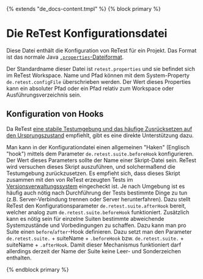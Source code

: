 {% extends "de_docs-content.tmpl" %}
{% block primary %}

Die ReTest Konfigurationsdatei
==============================

Diese Datei enthält die Konfiguration von ReTest für ein Projekt.
Das Format ist das normale Java [`.properties`-Dateiformat](https://de.wikipedia.org/wiki/Java-Properties-Datei).

Der Standardname dieser Datei ist `retest.properties` und sie befindet sich im ReTest Workspace.
Name und Pfad können mit dem System-Property `de.retest.configFile` überschrieben werden.
Der Wert dieses Properties kann ein absoluter Pfad oder ein Pfad relativ zum Workspace oder Ausführungsverzeichnis sein.

Konfiguration von Hooks
-----------------------

Da ReTest [eine stabile Testumgebung und das häufige Zusrücksetzen auf den Ursprungszustand](../testprozess/stabile-testumgebung.md) empfiehlt,
gibt es eine direkte Unterstützung dazu.

Man kann in der Konfigurationdatei einen allgemeinen "Haken" (Englisch "hook") mittels dem Parameter `de.retest.suite.beforeHook` konfigurieren.
Der Wert dieses Parameters sollte der Name einer Skript-Datei sein.
ReTest wird versuchen dieses Skript auszuführen, und solchermaßend die Testumgebung zurückzusetzen.
Es empfieht sich, dass dieses Skript zusammen mit den von ReTest erzeugten Tests im [Versionsverwaltungssystem](https://de.wikipedia.org/wiki/Versionsverwaltung) eingecheckt ist.
Je nach Umgebung ist es häufig auch nötig nach Durchführung der Tests bestimmte Dinge zu tun (z.B. Server-Verbindung trennen oder Server herunterfahren).
Dazu stellt ReTest den Konfigurationsparameter `de.retest.suite.afterHook` bereit, welcher analog zum `de.retest.suite.beforeHook` funktioniert.
Zusätzlich kann es nötig sein für einzelne Suiten bestimmte abweichende Systemzustände und Vorbedingungen zu schaffen.
Dazu kann man pro Suite einen `before`/`after`-Hook definieren. 
Dazu setzt man den Parameter `de.retest.suite.` + suiteName + `.beforeHook` bzw. `de.retest.suite.` + suiteName + `.afterHook`.
Damit dieser Mechanismus funktioniert darf allerdings derzeit der Name der Suite keine Leer- und Sonderzeichen enthalten.   

{% endblock primary %}